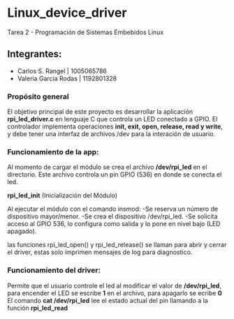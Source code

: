 # Linux_device_driver
Tarea 2 - Programación de Sistemas Embebidos Linux

## Integrantes:
* Carlos S. Rangel | 1005065786
* Valeria Garcia Rodas | 1192801328

### Propósito general

El objetivo principal de este proyecto es desarrollar la aplicación **rpi_led_driver.c** en lenguaje C que controla un LED conectado a GPIO. El controlador implementa operaciones **init, exit, open, release, read y write**, y debe tener una interfaz de archivos /dev para la interación de usuario.

### Funcionamiento de la app: 

Al momento de cargar el módulo se crea el archivo **/dev/rpi_led** en el directorio. Este archivo controla un pin GPIO (536) en donde se conecta el led.

**rpi_led_init** (Inicialización del Módulo)

Al ejecutar el módulo con el comando insmod:
-Se reserva un número de dispositivo mayor/menor.
-Se crea el dispositivo /dev/rpi_led.
-Se solicita acceso al GPIO 536, lo configura como salida y lo pone en nivel bajo (LED apagado).

las funciones rpi_led_open() y rpi_led_release() se llaman para abrir y cerrar el driver, estas solo imprimen mensajes de log para diagnostico.

### Funcionamiento del driver:

Permite que el usuario controle el led al modificar el valor de **/dev/rpi_led**, para encender el LED se escribe **1** en el archivo, para apagarlo se ecribe **0**
El comando **cat /dev/rpi_led** lee el estado actual del pin llamando a la función **rpi_led_read**

